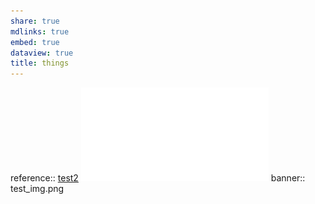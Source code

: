 ```yaml
---
share: true
mdlinks: true
embed: true
dataview: true
title: things
---
```


reference:: [test2](test2)
![](../images/CV.pdf)
banner:: test_img.png